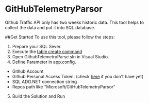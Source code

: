 # GitHubTelemetryParsor
Github Traffic API only has two weeks historic data. This tool helps to collect the data and put it into SQL database.

##Get Started
To use this tool, please follow the steps:

1. Prepare your SQL Sever.
2. Execute the [table create command](https://github.com/Microsoft/GitHubTelemetryParsor/tree/master/TableCreation)
3. Open GithubTelemetryParse.sln in Visual Studio.
4. Define Parameter in app.config.
  * Github Account
  * Github Personal Access Token. (check [here](https://github.com/blog/1509-personal-api-tokens) if you don't have yet)
  * SQL ADO.NET connection string
  * Repos path like "Microsoft/GitHubTelemetryParsor"
5. Build the Solution and Run
